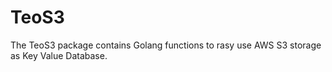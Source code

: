 # TeoS3

The TeoS3 package contains Golang functions to rasy use AWS S3 storage as
Key Value Database.

